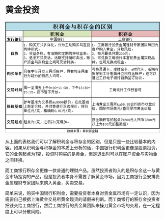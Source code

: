 # 黄金投资

![](../../.gitbook/assets/87242006592424.png)

从上面的表格我们可以了解积利金与积存金的区别，但是只是一些比较基本的内容。如果从积利金与积存金的本质上分析的话，中国银行积利金更像是股票投资，它的业务起点为1克，投资时购买的是黄金，但是退出时可以在账户资金与实物金之间转换。

而工商银行积存金更像一款普通的理财产品，虽然投资者购入的是积存金这一与黄金市场挂钩的产品，但是投资者本身不需要了解黄金市场，因为工商银行会安排贵金属理财专家团队来购入黄金，买卖交易。

简单来说，购买中国银行积利金，需要投资者本身对贵金属市场有一定认识，因为需要自己根据上海黄金交易所黄金现货的请假来判断。而工商银行的积存金投资者把钱交给工商银行，然后工商银行的贵金属团队来操刀黄金市场的交易，在一定程度上可以分散风险。  


